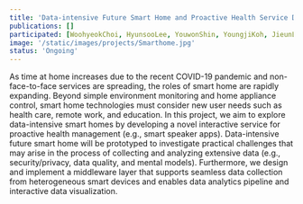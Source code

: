 ```yaml
---
title: 'Data-intensive Future Smart Home and Proactive Health Service Design Research '
publications: []
participated: [WoohyeokChoi, HyunsooLee, YouwonShin, YoungjiKoh, JieunLim]
image: '/static/images/projects/Smarthome.jpg'
status: 'Ongoing'
---
```


As time at home increases due to the recent COVID-19 pandemic and non-face-to-face services are spreading, the roles of smart home are rapidly expanding. Beyond simple environment monitoring and home appliance control, smart home technologies must consider new user needs such as health care, remote work, and education. In this project, we aim to explore data-intensive smart homes by developing a novel interactive service for proactive health management (e.g., smart speaker apps). Data-intensive future smart home will be prototyped to investigate practical challenges that may arise in the process of collecting and analyzing extensive data (e.g., security/privacy, data quality, and mental models). Furthermore, we design and implement a middleware layer that supports seamless data collection from heterogeneous smart devices and enables data analytics pipeline and interactive data visualization.

